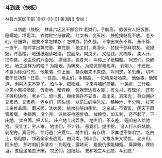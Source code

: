 ### 斗到底（快板）
林县六区区干部
1947-03-01
第3版()
专栏：

　　斗到底（快板）
    林县六区区干部合作
    老财们，手腕高，
    假装穷人把饭要。
    隐瞒地，埋现洋，
    衣物财宝分散藏。
    红文书，变天账，
    快枪揭帖死不放。
    老乡们，仔细算，
    他要不拿怎样办？
    怎样办，持久战，
    不拿出来永不算。
    永不算，一直干，
    啥时拿出算完蛋、算完蛋！
    地主们，真滑头，
    拉拢干部拜朋友。
    说媳妇，许高楼，
    暗送纸烟请喝酒。
    拉面条，肉浇头，
    又给钱，又糊厚。
    美人计，把你装，
    地主说的八面光。
    造谣言。说变天，
    叫你上了纸糊船。
    同志们，快醒吧，
    地主这样为的啥？
    为隐地，为瞒房，
    为隐资财和现洋。
    剥削人，不还账，
    不是为你没时光。
    他欺骗，你上当，
    群众起来不原谅。
    叫同志，多思量，
    切不要千日功劳一日丧、一日丧。
    地主们，手腕高，
    一见咱来哈哈笑。
    他做事，他知道，
    剥削人来不算了。
    怕斗争，把物藏，
    才来与咱好商量。
    一条裤，二升粮，
    小恩小惠把咱装。
    假卖地，暗存粮，
    包袱里边有衣裳；
    有文书，有现洋，
    还有子弹和快枪。
    老乡们，想一想，
    继续保存不妥当，
    拿出来，真荣光；
    群众拥护又表场，又表扬。
    老乡们，回头想，
    从前过的啥时光。
    租种地，半分粮，
    拉官工来修盖房。
    磨米面，洗衣裳，
    挑水扫院四季忙。
    走亲戚，不管饭，
    阴天下雨管着堰。
    抬银两，没个完，
    派款买枪圈套咱。
    放粮食，加五利，
    还不起了，下庄地。
    卖白面，把人坑，
    庄产地土出弄净。
    地主们，不支差，
    逼咱穷人给他抬。
    买壮丁，穷人难，
    地主们，不计钱。
    恶霸们，提手枪，
    讹人打人奸姑娘。
    剥削完，真可怜，
    恰巧遇上灾荒年。
    地主们，有存粮，
    沤粪也不借咱尝。
    吃白土，咽粗糠，
    领着全家去逃荒。
    由河南，到山西，
    又挨冻来又受饥。
    老乡们，回头想，
    那时咱们多凄凉！
    到现在，露晴天，
    能报仇恨能伸冤。
    算算账，理应当，
    要回这笔血汗账。
    农民们，团结起，
    要和地主斗到底、斗到底！

